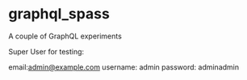 # graphql_spass
A couple of GraphQL experiments

Super User for testing:

email:admin@example.com
username: admin
password: adminadmin